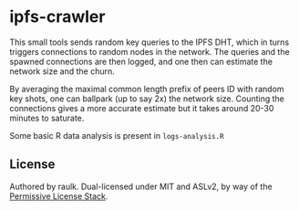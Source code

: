 # ipfs-crawler

This small tools sends random key queries to the IPFS DHT, which in turns triggers connections to 
random nodes in the network. The queries and the spawned connections are then logged, and one then can estimate
the network size and the churn. 

By averaging the maximal common length prefix of peers ID with random key shots, one can ballpark (up to say 2x) the network size. Counting the connections gives a more accurate estimate but it takes around 20-30 minutes to saturate. 

Some basic R data analysis is present in `logs-analysis.R`

## License

Authored by raulk. Dual-licensed under MIT and ASLv2, by way of the [Permissive License Stack](https://protocol.ai/blog/announcing-the-permissive-license-stack/).
